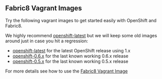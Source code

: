 ## Fabric8 Vagrant Images

Try the following vagrant images to get started easily with OpenShift and Fabric8.

We highly recommend [openshift-latest](openshift-latest) but we will keep some old images around just in case you hit a regression:

* [openshift-latest](openshift-latest) for the latest OpenShift release using 1.x
* [openshift-0.6.x](openshift-0.6.x) for the last known working 0.6.x release
* [openshift-0.5.x](openshift-0.5.x) for the last known working 0.5.x release

For more details see how to use the [Fabric8 Vagrant Image](http://fabric8.io/guide/getStartedVagrant.html
)
